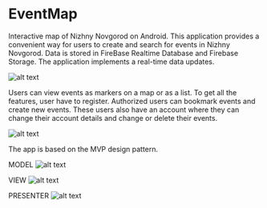 # EventMap

Interactive map of Nizhny Novgorod on Android. This application provides a convenient way for users to create and search for events in Nizhny Novgorod. Data is stored in FireBase Realtime Database and Firebase Storage. The application implements a real-time data updates. 

![alt text](https://github.com/egor-starichenkov/images/blob/master/first_demo_new.png)

Users can view events as markers on a map or as a list. To get all the features, user have to register. Authorized users can bookmark events and create new events. These users also have an account where they can change their account details and change or delete their events.

![alt text](https://github.com/egor-starichenkov/images/blob/master/second_demo.png)  

The app is based on the MVP design pattern.
 
MODEL
![alt text](https://github.com/egor-starichenkov/images/blob/master/Model.png) 
 
VIEW
![alt text](https://github.com/egor-starichenkov/images/blob/master/image.png) 
 
PRESENTER
![alt text](https://github.com/egor-starichenkov/images/blob/master/Presenter2.png) 
 

